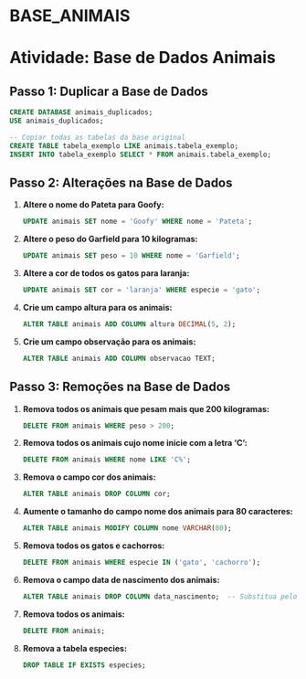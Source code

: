 # BASE_ANIMAIS

# Atividade: Base de Dados Animais
## Passo 1: Duplicar a Base de Dados

```sql
CREATE DATABASE animais_duplicados;
USE animais_duplicados;

-- Copiar todas as tabelas da base original
CREATE TABLE tabela_exemplo LIKE animais.tabela_exemplo; 
INSERT INTO tabela_exemplo SELECT * FROM animais.tabela_exemplo;
```

## Passo 2: Alterações na Base de Dados

1. **Altere o nome do Pateta para Goofy:**
   ```sql
   UPDATE animais SET nome = 'Goofy' WHERE nome = 'Pateta';
   ```

2. **Altere o peso do Garfield para 10 kilogramas:**
   ```sql
   UPDATE animais SET peso = 10 WHERE nome = 'Garfield';
   ```

3. **Altere a cor de todos os gatos para laranja:**
   ```sql
   UPDATE animais SET cor = 'laranja' WHERE especie = 'gato';
   ```

4. **Crie um campo altura para os animais:**
   ```sql
   ALTER TABLE animais ADD COLUMN altura DECIMAL(5, 2);
   ```

5. **Crie um campo observação para os animais:**
   ```sql
   ALTER TABLE animais ADD COLUMN observacao TEXT;
   ```

## Passo 3: Remoções na Base de Dados

1. **Remova todos os animais que pesam mais que 200 kilogramas:**
   ```sql
   DELETE FROM animais WHERE peso > 200;
   ```

2. **Remova todos os animais cujo nome inicie com a letra ‘C’:**
   ```sql
   DELETE FROM animais WHERE nome LIKE 'C%';
   ```

3. **Remova o campo cor dos animais:**
   ```sql
   ALTER TABLE animais DROP COLUMN cor;
   ```

4. **Aumente o tamanho do campo nome dos animais para 80 caracteres:**
   ```sql
   ALTER TABLE animais MODIFY COLUMN nome VARCHAR(80);
   ```

5. **Remova todos os gatos e cachorros:**
   ```sql
   DELETE FROM animais WHERE especie IN ('gato', 'cachorro');
   ```

6. **Remova o campo data de nascimento dos animais:**
   ```sql
   ALTER TABLE animais DROP COLUMN data_nascimento;  -- Substitua pelo nome correto da coluna
   ```

7. **Remova todos os animais:**
   ```sql
   DELETE FROM animais;
   ```

8. **Remova a tabela especies:**
   ```sql
   DROP TABLE IF EXISTS especies;
   ```

